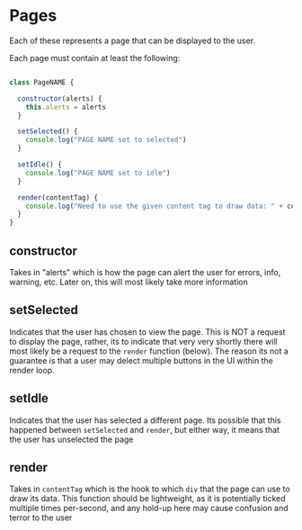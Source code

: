# Pages

Each of these represents a page that can be displayed to the user.

Each page must contain at least the following:

```javascript

class PageNAME {

  constructor(alerts) {
    this.alerts = alerts
  }

  setSelected() {
    console.log("PAGE NAME set to selected")
  }

  setIdle() {
    console.log("PAGE NAME set to idle")
  }

  render(contentTag) {
    console.log("Need to use the given content tag to draw data: " + contentTag)
  }
}
```

## constructor

Takes in "alerts" which is how the page can alert the user for errors, info, warning, etc.
Later on, this will most likely take more information


## setSelected

Indicates that the user has chosen to view the page. This is NOT a request to
display the page, rather, its to indicate that very very shortly there will
most likely be a request to the `render` function (below). The reason its not a guarantee
is that a user may delect multiple buttons in the UI within the render loop.

## setIdle

Indicates that the user has selected a different page. Its possible that this happened
between `setSelected` and `render`, but either way, it means that the user has unselected
the page

## render

Takes in `contentTag` which is the hook to which `div` that the page can use
to draw its data. This function should be lightweight, as it is potentially
ticked multiple times per-second, and any hold-up here may cause confusion and
terror to the user
